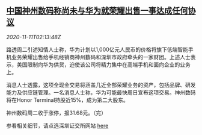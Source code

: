 <!--1605061396000-->
[中国神州数码称尚未与华为就荣耀出售一事达成任何协议](https://cn.reuters.com/article/digital-china-huawei-honor-1111-idCNKBS27R06C)
------

<div><i>2020-11-11T02:13:48Z</i></div><p>路透周二引述知情人士称，华为计划以1,000亿元人民币的价格将旗下低端智能手机业务荣耀出售给手机经销商神州数码和深圳市政府牵头的一家财团。上述人士表示，美国限制向华为供货，迫使该公司将精力集中在高端手机和面向企业的业务上。</p><p>消息人士透露，这项全现金交易将涵盖几近全部荣耀业务的资产，包括品牌、研发能力及供应链管理。一名消息人士称，华为可能最快周日宣布这项交易。神州数码将在Honor Terminal持股近15%，成为第二大股东。</p><p>神州数码周二收于涨停，报31.68元。（完）</p><p>参看相关细节，请点选深圳证交所网站 <a href="http://www.szse.cn/disclosure/listed/bulletinDetail/index.html?f8548e05-b526-4d22-9106-f424bbfd61b3">here</a></p>
